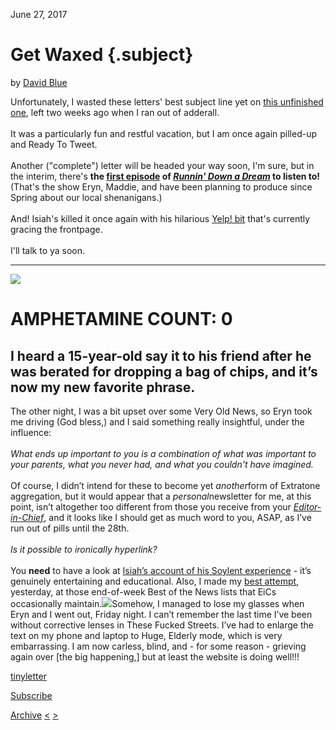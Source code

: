 June 27, 2017

Get Waxed {.subject}
=========

by [David Blue](https://twitter.com/FickleCrux)

Unfortunately, I wasted these letters' best subject line yet on [this
unfinished one](http://bit.ly/psalmswaxed), left two weeks ago when I
ran out of adderall.\
 \
 It was a particularly fun and restful vacation, but I am once again
pilled-up and Ready To Tweet.\
 \
 Another ("complete") letter will be headed your way soon, I'm sure, but
in the interim, there's **the [first episode](http://bit.ly/rdadguns)
of [*Runnin' Down a Dream*](http://extratone.com/dream) to listen to!**
(That's the show Eryn, Maddie, and have been planning to produce since
Spring about our local shenanigans.)\
 \
 And! Isiah's killed it once again with his hilarious [Yelp!
bit](http://bit.ly/isiahyelp) that's currently gracing the frontpage.\
 \
 I'll talk to ya soon.

* * * * *

![](../../../gallery.tinyletterapp.com/e8ecb4f78686444d5a5c89d53c49de7c8feb8ac5/images/6f72c928-c9b5-4193-a432-4acb41d1e82b.jpg)

AMPHETAMINE COUNT: 0
====================

I heard a 15-year-old say it to his friend after he was berated for dropping a bag of chips, and it’s now my new favorite phrase.
---------------------------------------------------------------------------------------------------------------------------------

The other night, I was a bit upset over some Very Old News, so Eryn took
me driving (God bless,) and I said something really insightful, under
the influence:\
 \
 *What ends up important to you is a combination of what was important
to your parents, what you never had, and what you couldn't have
imagined.*\
 \
 Of course, I didn’t intend for these to become yet *another*form of
Extratone aggregation, but it would appear that a *personal*newsletter
for me, at this point, isn’t altogether too different from those you
receive from your [*Editor-in-Chief*](http://extratone.com/freq), and it
looks like I should get as much word to you, ASAP, as I’ve run out of
pills until the 28th.\
 \
 *Is it possible to ironically hyperlink?*\
 \
 You **need** to have a look at [Isiah’s account of his Soylent
experience](http://bit.ly/isiahsoylent) - it’s genuinely entertaining
and educational. Also, I made my [best
attempt](http://bit.ly/tractorblogging), yesterday, at those end-of-week
Best of the News lists that EiCs occasionally
maintain.[![](../../../gallery.tinyletterapp.com/e8ecb4f78686444d5a5c89d53c49de7c8feb8ac5/images/a9c01315-90ea-475a-ba43-523e9c417d9d.jpg)](https://twitter.com/FickleCrux/status/873667429318230017)Somehow,
I managed to lose my glasses when Eryn and I went out, Friday night. I
can’t remember the last time I’ve been without corrective lenses in
These Fucked Streets. I’ve had to enlarge the text on my phone and
laptop to Huge, Elderly mode, which is very embarrassing. I am now
carless, blind, and - for some reason - grieving again over [the big
happening,] but at least the website is doing well!!!

[tinyletter](http://tinyletter.com)

[Subscribe](https://tinyletter.com/DavidBlue)

[Archive](../archive.html)
[\<](learning-how-to-say-goodbye-to-the-past.html)
[\>](blowing-smoke.html)
